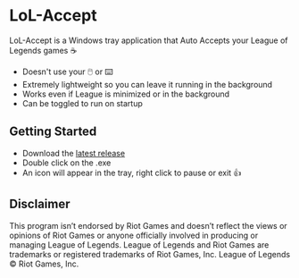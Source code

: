 <h1>
  LoL-Accept
</h1>


LoL-Accept is a Windows tray application that Auto Accepts your League of Legends games ☕ </br>
- Doesn't use your 🖱️ or ⌨️
- Extremely lightweight so you can leave it running in the background
- Works even if League is minimized or in the background 
- Can be toggled to run on startup</br>

## Getting Started
- Download the [latest release](https://github.com/iholston/lol-accept/releases)
- Double click on the .exe
- An icon will appear in the tray, right click to pause or exit 👍

## Disclaimer
This program isn’t endorsed by Riot Games and doesn’t reflect the views or opinions of Riot Games or anyone officially involved in producing or managing League of Legends. League of Legends and Riot Games are trademarks or registered trademarks of Riot Games, Inc. League of Legends © Riot Games, Inc.
